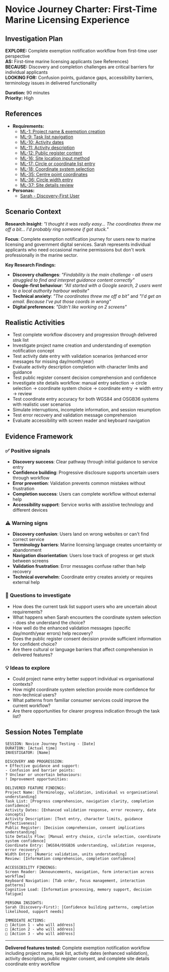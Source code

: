 # Novice Journey Charter: First-Time Marine Licensing Experience

## Investigation Plan

**EXPLORE:** Complete exemption notification workflow from first-time user perspective  
**AS:** First-time marine licensing applicants (see References)  
**BECAUSE:** Discovery and completion challenges are critical barriers for individual applicants  
**LOOKING FOR:** Confusion points, guidance gaps, accessibility barriers, terminology issues in delivered functionality

**Duration:** 90 minutes  
**Priority:** High

## References

- **Requirements:**
  - [ML-1: Project name & exemption creation](../user-stories/ML-1.provide.project.name.and.create.exemption.md)
  - [ML-9: Task list navigation](../user-stories/ML-9.view.the.task.list.md)
  - [ML-10: Activity dates](../user-stories/ML-10.provide.activity.dates.md)
  - [ML-11: Activity description](../user-stories/ML-11.provide.activity.description.md)
  - [ML-12: Public register content](../user-stories/ML-12.provide.or.withhold.public.register.content.md)
  - [ML-16: Site location input method](../user-stories/ML-16.choose.file.upload.or.manual.coordinate.entry.md)
  - [ML-17: Circle or coordinate list entry](../user-stories/ML-17.choose.circle.or.coordinate.list.entry.md)
  - [ML-18: Coordinate system selection](../user-stories/ML-18.choose.coordinate.system.md)
  - [ML-35: Centre point coordinates](../user-stories/ML-35.enter.centre.point.of.a.circle.md)
  - [ML-36: Circle width entry](../user-stories/ML-36.enter.width.of.circular.site.md)
  - [ML-37: Site details review](../user-stories/ML-37.review.circular.site.details.md)
- **Personas:**
  - [Sarah - Discovery-First User](../personas/sarah-discovery-first-user.md)

## Scenario Context

**Research Insight**: _"I thought it was really easy... The coordinates threw me off a bit... I'd probably ring someone if got stuck."_

**Focus**: Complete exemption notification journey for users new to marine licensing and government digital services. Sarah represents individual applicants who need occasional marine permissions but don't work professionally in the marine sector.

**Key Research Findings:**

- **Discovery challenges**: _"Findability is the main challenge - all users struggled to find and interpret guidance content correctly"_
- **Google-first behaviour**: _"All started with a Google search, 2 users went to a local authority harbour website"_
- **Technical anxiety**: _"The coordinates threw me off a bit"_ and _"I'd get an email. Because I've put those coords in wrong"_
- **Digital preferences**: _"Didn't like working on 2 screens"_

## Realistic Activities

- Test complete workflow discovery and progression through delivered task list
- Investigate project name creation and understanding of exemption notification concept
- Test activity date entry with validation scenarios (enhanced error messages for missing day/month/year)
- Evaluate activity description completion with character limits and guidance
- Test public register consent decision comprehension and confidence
- Investigate site details workflow: manual entry selection → circle selection → coordinate system choice → coordinate entry → width entry → review
- Test coordinate entry accuracy for both WGS84 and OSGB36 systems with realistic user scenarios
- Simulate interruptions, incomplete information, and session resumption
- Test error recovery and validation message comprehension
- Evaluate accessibility with screen reader and keyboard navigation

## Evidence Framework

### ✅ Positive signals

- **Discovery success**: Clear pathway through initial guidance to service entry
- **Confidence building**: Progressive disclosure supports uncertain users through workflow
- **Error prevention**: Validation prevents common mistakes without frustration
- **Completion success**: Users can complete workflow without external help
- **Accessibility support**: Service works with assistive technology and different devices

### ⚠️ Warning signs

- **Discovery confusion**: Users land on wrong websites or can't find correct service
- **Terminology barriers**: Marine licensing language creates uncertainty or abandonment
- **Navigation disorientation**: Users lose track of progress or get stuck between screens
- **Validation frustration**: Error messages confuse rather than help recovery
- **Technical overwhelm**: Coordinate entry creates anxiety or requires external help

### 🤔 Questions to investigate

- How does the current task list support users who are uncertain about requirements?
- What happens when Sarah encounters the coordinate system selection - does she understand the choice?
- How well do the enhanced validation messages (specific day/month/year errors) help recovery?
- Does the public register consent decision provide sufficient information for confident choice?
- Are there cultural or language barriers that affect comprehension in delivered features?

### 💡 Ideas to explore

- Could project name entry better support individual vs organisational contexts?
- How might coordinate system selection provide more confidence for non-technical users?
- What patterns from familiar consumer services could improve the current workflow?
- Are there opportunities for clearer progress indication through the task list?

## Session Notes Template

```
SESSION: Novice Journey Testing - [Date]
DURATION: [Actual time]
INVESTIGATOR: [Name]

DISCOVERY AND PROGRESSION:
+ Effective guidance and support:
- Confusion and barrier points:
? Unclear or uncertain behaviours:
! Improvement opportunities:

DELIVERED FEATURE FINDINGS:
Project Name: [Terminology, validation, individual vs organisational understanding]
Task List: [Progress comprehension, navigation clarity, completion confidence]
Activity Dates: [Enhanced validation response, error recovery, date concepts]
Activity Description: [Text entry, character limits, guidance effectiveness]
Public Register: [Decision comprehension, consent implications understanding]
Site Details Flow: [Manual entry choice, circle selection, coordinate system confidence]
Coordinate Entry: [WGS84/OSGB36 understanding, validation response, error recovery]
Width Entry: [Numeric validation, units understanding]
Review: [Information comprehension, completion confidence]

ACCESSIBILITY FINDINGS:
Screen Reader: [Announcements, navigation, form interaction across workflow]
Keyboard Navigation: [Tab order, focus management, interaction patterns]
Cognitive Load: [Information processing, memory support, decision fatigue]

PERSONA INSIGHTS:
Sarah (Discovery-First): [Confidence building patterns, completion likelihood, support needs]

IMMEDIATE ACTIONS:
□ [Action 1 - who will address]
□ [Action 2 - who will address]
□ [Action 3 - who will address]
```

---

**Delivered features tested:** Complete exemption notification workflow including project name, task list, activity dates (enhanced validation), activity description, public register consent, and complete site details coordinate entry workflow
